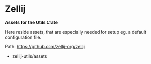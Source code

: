 
# Zellij

**Assets for the Utils Crate**

Here reside assets, that are especially needed for
setup eg. a default configuration file.

Path: https://github.com/zellij-org/zellij
- zellij-utils/assets